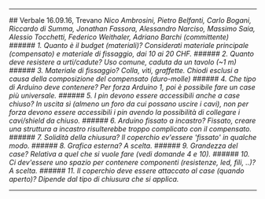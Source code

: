 
<hr>
## Verbale 16.09.16, Trevano
<i>Nico Ambrosini, Pietro Belfanti, Carlo Bogani, Riccardo di Summa, Jonathan Fassora, Alessandro Narciso, Massimo Saia, Alessio Tocchetti, Federico Weithaler, Adriano Barchi (committente)
######  1. Quanto è il budget (materiali)?
Considerati materiale principale (compensato) e materiale di fissaggio, dai 10 ai 20 CHF.
###### 2. Quanto deve resistere a urti/cadute?
Uso comune, caduta da un tavolo (~1 m)
###### 3. Materiale di fissaggio?
Colla, viti, graffette. Chiodi esclusi a causa della composizione del compensato (duro-molle)
###### 4. Che tipo di Arduino deve contenere?
Per forza Arduino 1, poi è possibile fare un case più universale.
###### 5. I pin devono essere accessibili anche a case chiuso?
In uscita sì (almeno un foro da cui possano uscire i cavi), non per forza devono essere accessibili i pin avendo la possibilità di collegare i cavi/shield da chiuso.
###### 6. Arduino fissato a incastro?
Fissato, creare una struttura a incastro risulterebbe troppo complicato con il compensato.
###### 7. Solidità della chiusura?
Il coperchio ev'essere 'fissato' in qualche modo.
###### 8. Grafica esterna?
A scelta.
###### 9. Grandezza del case?
Relativa a quel che si vuole fare (vedi domande 4 e 10).
###### 10. Ci dev'essere uno spazio per contenere componenti (resistenze, led, fili, ..)?
A scelta.
###### 11. Il coperchio deve essere attaccato al case (quando aperto)?
Dipende dal tipo di chiusura che si applica.
<hr>
